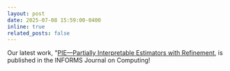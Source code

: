 ```yaml
---
layout: post
date: 2025-07-08 15:59:00-0400
inline: true
related_posts: false
---
```


Our latest work, "[PIE—Partially Interpretable Estimators with Refinement](https://doi.org/10.1287/ijoc.2022.0098), is published in the INFORMS Journal on Computing!
